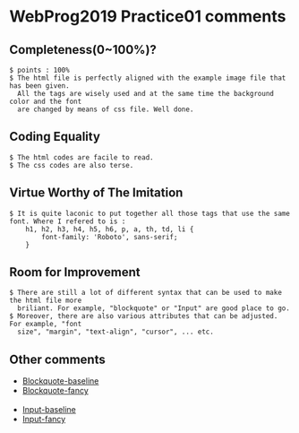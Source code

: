 # WebProg2019 Practice01 comments

## Completeness(0~100%)?
```
$ points : 100%
$ The html file is perfectly aligned with the example image file that has been given. 
  All the tags are wisely used and at the same time the background color and the font 
  are changed by means of css file. Well done.
```
## Coding Equality
```
$ The html codes are facile to read.
$ The css codes are also terse.
```
## Virtue Worthy of The Imitation
```
$ It is quite laconic to put together all those tags that use the same font. Where I refered to is :
    h1, h2, h3, h4, h5, h6, p, a, th, td, li {
        font-family: 'Roboto', sans-serif;
    }
```
## Room for Improvement
```
$ There are still a lot of different syntax that can be used to make the html file more
  briliant. For example, "blockquote" or "Input" are good place to go.
$ Moreover, there are also various attributes that can be adjusted. For example, "font
  size", "margin", "text-align", "cursor", ... etc.
```
## Other comments
* [Blockquote-baseline](https://www.w3schools.com/tags/tag_blockquote.asp)
* [Blockquote-fancy](https://0800happy.com/archives/2531)
<br><br/>
* [Input-baseline](https://www.w3schools.com/css/css_form.asp)
* [Input-fancy](https://pjchender.blogspot.com/2015/04/htmlinputcss.html)

